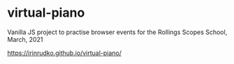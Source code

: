 # virtual-piano
Vanilla JS project to practise browser events for the Rollings Scopes School, March, 2021


https://irinrudko.github.io/virtual-piano/
